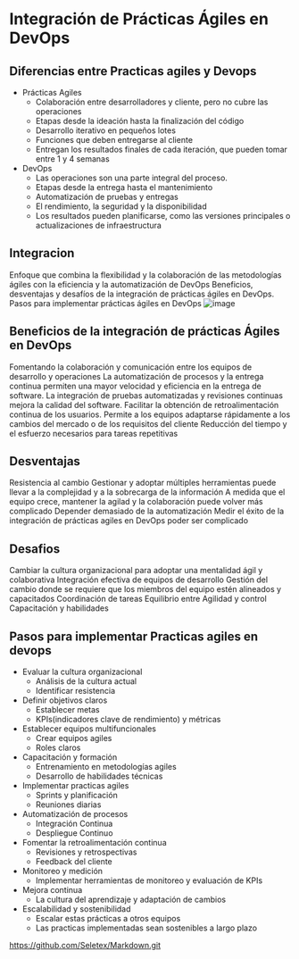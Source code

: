 # Integración de Prácticas Ágiles en DevOps
## Diferencias entre Practicas agiles y Devops
- Prácticas Agiles
  - Colaboración entre desarrolladores y cliente, pero no cubre las operaciones
  - Etapas desde la ideación hasta la finalización del código
  - Desarrollo iterativo en pequeños lotes
  - Funciones que deben entregarse al cliente
  - Entregan los resultados finales de cada iteración, que pueden tomar entre 1 y 4 semanas
- DevOps
  - Las operaciones son una parte integral del proceso.
  - Etapas desde la entrega hasta el mantenimiento
  - Automatización de pruebas y entregas
  - El rendimiento, la seguridad y la disponibilidad
  - Los resultados pueden planificarse, como las versiones principales o actualizaciones de infraestructura
## Integracion
Enfoque que combina la flexibilidad y la colaboración de las metodologías ágiles con la eficiencia y la automatización de DevOps
Beneficios, desventajas y desafíos de la integración de prácticas ágiles en DevOps.
Pasos para implementar prácticas ágiles en DevOps
![image](https://github.com/user-attachments/assets/80069ea2-333f-487d-a972-5ded618dc70f)
## Beneficios de la integración de  prácticas Ágiles en DevOps
Fomentando la colaboración y comunicación entre los equipos de desarrollo y operaciones
La automatización de procesos y la entrega continua permiten una mayor velocidad y eficiencia en la entrega de software.
La integración de pruebas automatizadas y revisiones continuas mejora la calidad del software.
Facilitar la obtención de retroalimentación continua de los usuarios.
Permite a los equipos adaptarse rápidamente a los cambios del mercado o de los requisitos del cliente
Reducción del tiempo y el esfuerzo necesarios para tareas repetitivas 
## Desventajas
Resistencia al cambio
Gestionar y adoptar múltiples herramientas puede llevar a la complejidad y a la sobrecarga de la información
A medida que el equipo crece, mantener la agilad y la colaboración puede volver más complicado
Depender demasiado de la automatización 
Medir el éxito de la integración de prácticas agiles en DevOps poder ser complicado
## Desafios
Cambiar la cultura organizacional para adoptar una mentalidad ágil y colaborativa
Integración efectiva de equipos de desarrollo 
Gestión del cambio donde se requiere que los miembros del equipo estén alineados y capacitados
Coordinación de tareas
Equilibrio entre Agilidad y control
Capacitación y habilidades
## Pasos para implementar Practicas agiles en devops
- Evaluar la cultura organizacional
  - Análisis de la cultura actual
  - Identificar resistencia
- Definir objetivos claros
  - Establecer metas
  - KPIs(indicadores clave de rendimiento) y métricas 
- Establecer equipos multifuncionales
  - Crear equipos agiles
  - Roles claros
- Capacitación y formación
  - Entrenamiento en metodologías agiles
  - Desarrollo de habilidades técnicas 
- Implementar practicas agiles
  - Sprints y planificación
  - Reuniones diarias
- Automatización de procesos
  - Integración Continua 
  - Despliegue Continuo
- Fomentar la retroalimentación continua
  - Revisiones y retrospectivas
  - Feedback del cliente
- Monitoreo y medición
  - Implementar herramientas de monitoreo y evaluación de KPIs
- Mejora continua
  - La cultura del aprendizaje y adaptación de cambios
- Escalabilidad y sostenibilidad
  - Escalar estas prácticas a otros equipos
  - Las practicas implementadas sean sostenibles a largo plazo


https://github.com/Seletex/Markdown.git















